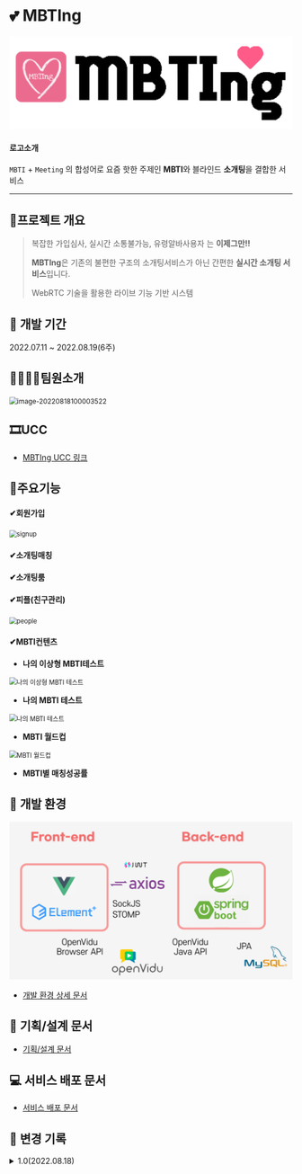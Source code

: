 # 💕 MBTIng

<img src=".\exec\images\logo2.png" alt="logo2" style="zoom:80%;" />



#### 로고소개

`MBTI` + `Meeting` 의 합성어로 요즘 핫한 주제인 **MBTI**와 블라인드 **소개팅**을 결합한 서비스



------



## 📑프로젝트 개요

>복잡한 가입심사, 실시간 소통불가능, 유령알바사용자 는 **이제그만!!**
>
>**MBTIng**은 기존의 불편한 구조의 소개팅서비스가 아닌 간편한 **실시간 소개팅 서비스**입니다.
>
>WebRTC 기술을 활용한 라이브 기능 기반 시스템



## 📆 개발 기간

2022.07.11 ~ 2022.08.19(6주)



## 👨‍👨‍👧‍👧팀원소개

<img src="C:\Users\multicampus\AppData\Roaming\Typora\typora-user-images\image-20220818100003522.png" alt="image-20220818100003522" style="zoom:85%;" />



## 🎞UCC

- [MBTIng UCC 링크]()



## 📌주요기능

#### ✔회원가입

<img src=".\exec\images\signup.gif" alt="signup" style="zoom:80%;" />



#### ✔소개팅매칭



#### ✔소개팅룸



#### ✔피플(친구관리)

<img src=".\exec\images\people.gif" alt="people" style="zoom:80%;" />



#### ✔MBTI컨텐츠

- **나의 이상형 MBTI테스트**

<img src=".\exec\images\나의 이상형 MBTI 테스트.gif" alt="나의 이상형 MBTI 테스트" style="zoom:80%;" />

- **나의 MBTI 테스트**

<img src=".\exec\images\나의 MBTI 테스트.gif" alt="나의 MBTI 테스트" style="zoom:80%;" />

- **MBTI 월드컵**

<img src=".\exec\images\MBTI 월드컵.gif" alt="MBTI 월드컵" style="zoom:80%;" />

- **MBTI별 매칭성공률**



## 🌱 개발 환경

<img src=".\exec\images\stack.png" alt="stack" style="zoom:80%;" />

- [개발 환경 상세 문서](./exec/how-to-build-and-deploy.md)



## 📝 기획/설계 문서

- [기획/설계 문서](./exec/plan.md)



## 💻 서비스 배포 문서

- [서비스 배포 문서](./exec/how-to-run-on-dev-local.md)



## 🔖 변경 기록 

<details>
<summary>1.0(2022.08.18)</summary>
<div markdown="1">



#### 1.0 (2022.08.18)

- 회원기능
  - 카카오톡 간편로그인
  - 회원가입
  - 마이페이지
    - 수정 & 탈퇴
- 소개팅매칭
  - 매칭알고리즘
  - 상대방 MBTI 카드 제공
  - 소개팅룸 입장
- 소개팅룸 기능
  - 채팅
  - 화상채팅
  - 마이크 On/Off
  - 카메라 On/Off
  - 상대방 MBTI & 관심사 해시태그
  - 타이머
  - 그린 & 레드라이트
  - 친구추가
  - 신고기능
- 피플(친구) 기능
  - 추가된 친구관리
    - 친구 & MBTI 검색
    - 친구프로필 보기
    - 쪽지보내기
    - 친구삭제
  - 쪽지기능
    - 쪽지검색
    - 보낸쪽지확인
    - 받은쪽지확인
    - 신고기능
- MBTI 컨텐츠 기능
  - 나의 이상형 MBTI 테스트
  - 나의 MBTI 테스트
  -  MBTI 월드컵
  - MBTI별 매칭 성공률
